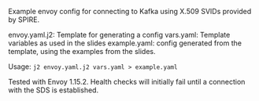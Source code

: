 Example envoy config for connecting to Kafka using X.509 SVIDs provided by SPIRE.

envoy.yaml.j2: Template for generating a config
vars.yaml: Template variables as used in the slides
example.yaml: config generated from the template, using the examples from the slides.

Usage: `j2 envoy.yaml.j2 vars.yaml > example.yaml`

Tested with Envoy 1.15.2. Health checks will initially fail until a connection with the SDS is established.
